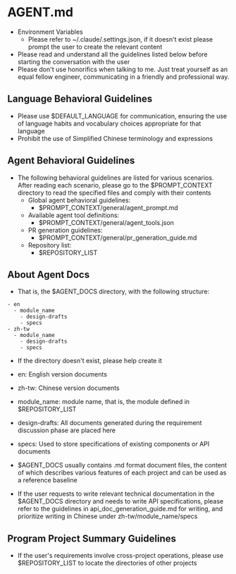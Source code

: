 # AGENT.md

- Environment Variables
  - Please refer to ~/.claude/.settings.json, if it doesn't exist please prompt the user to create the relevant content
- Please read and understand all the guidelines listed below before starting the conversation with the user
- Please don't use honorifics when talking to me. Just treat yourself as an equal fellow engineer, communicating in a friendly and professional way.


## Language Behavioral Guidelines

- Please use $DEFAULT_LANGUAGE for communication, ensuring the use of language habits and vocabulary choices appropriate for that language
- Prohibit the use of Simplified Chinese terminology and expressions


## Agent Behavioral Guidelines

- The following behavioral guidelines are listed for various scenarios. After reading each scenario, please go to the $PROMPT_CONTEXT directory to read the specified files and comply with their contents
    - Global agent behavioral guidelines:
      - $PROMPT_CONTEXT/general/agent_prompt.md
    - Available agent tool definitions:
      - $PROMPT_CONTEXT/general/agent_tools.json
    - PR generation guidelines:
      - $PROMPT_CONTEXT/general/pr_generation_guide.md
    - Repository list:
      - $REPOSITORY_LIST


## About Agent Docs

- That is, the $AGENT_DOCS directory, with the following structure:
```
- en
  - module_name
    - design-drafts
    - specs
- zh-tw
  - module_name
    - design-drafts
    - specs
```
- If the directory doesn't exist, please help create it

- en: English version documents
- zh-tw: Chinese version documents
- module_name: module name, that is, the module defined in $REPOSITORY_LIST
- design-drafts: All documents generated during the requirement discussion phase are placed here
- specs: Used to store specifications of existing components or API documents

- $AGENT_DOCS usually contains .md format document files, the content of which describes various features of each project and can be used as a reference baseline
- If the user requests to write relevant technical documentation in the $AGENT_DOCS directory and needs to write API specifications, please refer to the guidelines in api_doc_generation_guide.md for writing, and prioritize writing in Chinese under zh-tw/module_name/specs

## Program Project Summary Guidelines

- If the user's requirements involve cross-project operations, please use $REPOSITORY_LIST to locate the directories of other projects
